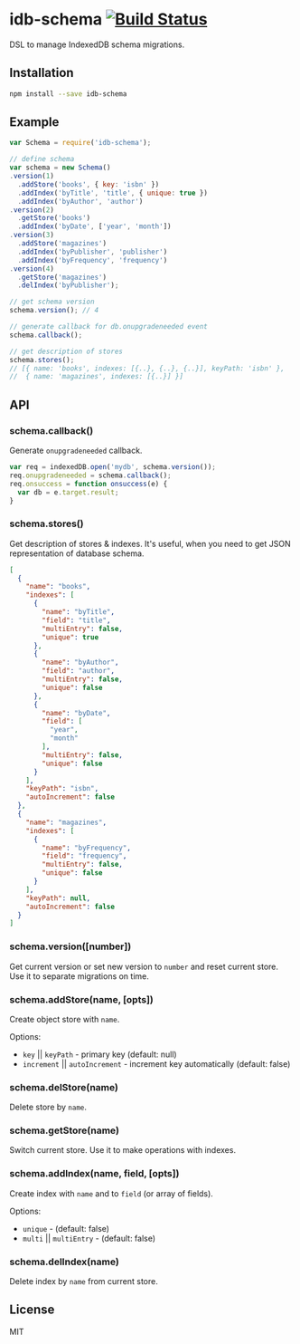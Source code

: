 # idb-schema [![Build Status](https://travis-ci.org/treojs/idb-schema.png?branch=master)](https://travis-ci.org/treojs/idb-schema)

DSL to manage IndexedDB schema migrations.

## Installation

```bash
npm install --save idb-schema
```

## Example

```js
var Schema = require('idb-schema');

// define schema
var schema = new Schema()
.version(1)
  .addStore('books', { key: 'isbn' })
  .addIndex('byTitle', 'title', { unique: true })
  .addIndex('byAuthor', 'author')
.version(2)
  .getStore('books')
  .addIndex('byDate', ['year', 'month'])
.version(3)
  .addStore('magazines')
  .addIndex('byPublisher', 'publisher')
  .addIndex('byFrequency', 'frequency')
.version(4)
  .getStore('magazines')
  .delIndex('byPublisher');

// get schema version
schema.version(); // 4

// generate callback for db.onupgradeneeded event
schema.callback();

// get description of stores
schema.stores();
// [{ name: 'books', indexes: [{..}, {..}, {..}], keyPath: 'isbn' },
//  { name: 'magazines', indexes: [{..}] }]
```

## API

### schema.callback()

Generate `onupgradeneeded` callback.

```js
var req = indexedDB.open('mydb', schema.version());
req.onupgradeneeded = schema.callback();
req.onsuccess = function onsuccess(e) {
  var db = e.target.result;
}
```

### schema.stores()

Get description of stores & indexes.
It's useful, when you need to get JSON representation of database schema.

```json
[
  {
    "name": "books",
    "indexes": [
      {
        "name": "byTitle",
        "field": "title",
        "multiEntry": false,
        "unique": true
      },
      {
        "name": "byAuthor",
        "field": "author",
        "multiEntry": false,
        "unique": false
      },
      {
        "name": "byDate",
        "field": [
          "year",
          "month"
        ],
        "multiEntry": false,
        "unique": false
      }
    ],
    "keyPath": "isbn",
    "autoIncrement": false
  },
  {
    "name": "magazines",
    "indexes": [
      {
        "name": "byFrequency",
        "field": "frequency",
        "multiEntry": false,
        "unique": false
      }
    ],
    "keyPath": null,
    "autoIncrement": false
  }
]
```

### schema.version([number])

Get current version or set new version to `number` and reset current store.
Use it to separate migrations on time.

### schema.addStore(name, [opts])

Create object store with `name`.

Options:
* `key` || `keyPath` - primary key (default: null)
* `increment` || `autoIncrement` - increment key automatically (default: false)

### schema.delStore(name)

Delete store by `name`.

### schema.getStore(name)

Switch current store.
Use it to make operations with indexes.

### schema.addIndex(name, field, [opts])

Create index with `name` and to `field` (or array of fields).

Options:
* `unique` - (default: false)
* `multi` || `multiEntry` - (default: false)

### schema.delIndex(name)

Delete index by `name` from current store.

## License

MIT
